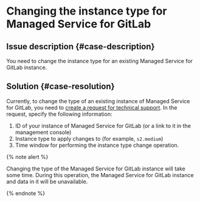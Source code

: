 # Changing the instance type for Managed Service for GitLab


## Issue description {#case-description}

You need to change the instance type for an existing Managed Service for GitLab instance.

## Solution {#case-resolution}

Currently, to change the type of an existing instance of Managed Service for GitLab, you need to [create a request for technical support](https://console.cloud.yandex.ru/support?section=contact).
In the request, specify the following information:

1. ID of your instance of Managed Service for GitLab (or a link to it in the management console)
2. Instance type to apply changes to (for example, `s2.medium`)
3. Time window for performing the instance type change operation.

{% note alert %}

Changing the type of the Managed Service for GitLab instance will take some time.
During this operation, the Managed Service for GitLab instance and data in it will be unavailable.

{% endnote %}
